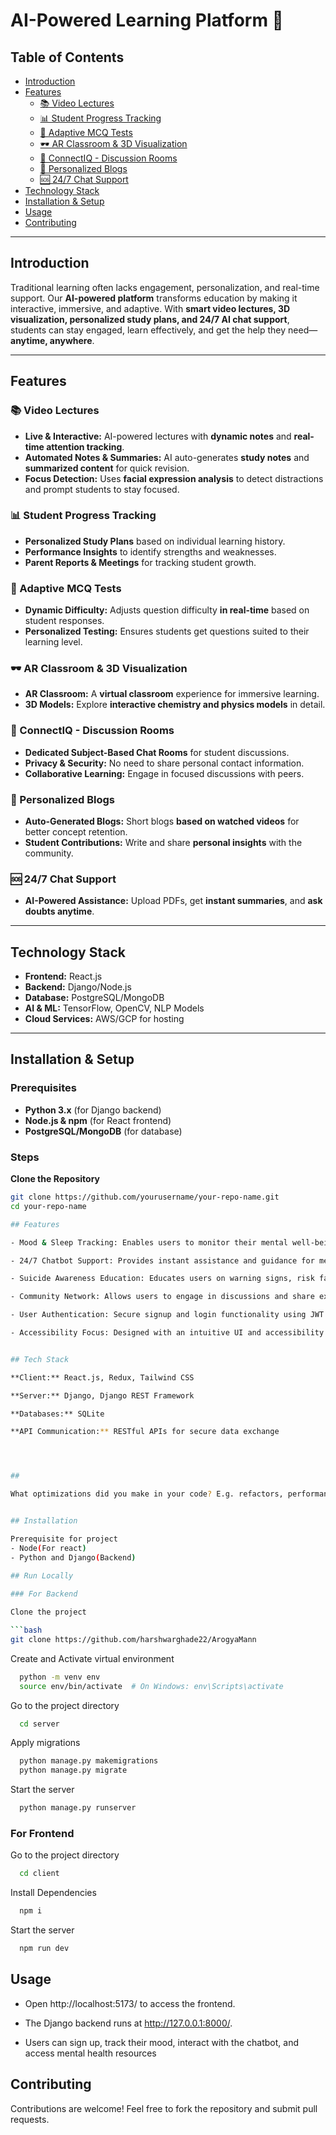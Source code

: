 # AI-Powered Learning Platform 🚀  

## Table of Contents  
- [Introduction](#introduction)  
- [Features](#features)  
  - [📚 Video Lectures](#-video-lectures)  
  - [📊 Student Progress Tracking](#-student-progress-tracking)  
  - [📝 Adaptive MCQ Tests](#-adaptive-mcq-tests)  
  - [🕶️ AR Classroom & 3D Visualization](#-ar-classroom--3d-visualization)  
  - [💬 ConnectIQ - Discussion Rooms](#-connectiq---discussion-rooms)  
  - [📝 Personalized Blogs](#-personalized-blogs)  
  - [🆘 24/7 Chat Support](#-247-chat-support)  
- [Technology Stack](#technology-stack)  
- [Installation & Setup](#installation--setup)  
- [Usage](#usage)  
- [Contributing](#contributing)  

---

## Introduction  
Traditional learning often lacks engagement, personalization, and real-time support. Our **AI-powered platform** transforms education by making it interactive, immersive, and adaptive. With **smart video lectures, 3D visualization, personalized study plans, and 24/7 AI chat support**, students can stay engaged, learn effectively, and get the help they need—**anytime, anywhere**.  

---

## Features  

### 📚 Video Lectures  
- **Live & Interactive:** AI-powered lectures with **dynamic notes** and **real-time attention tracking**.  
- **Automated Notes & Summaries:** AI auto-generates **study notes** and **summarized content** for quick revision.  
- **Focus Detection:** Uses **facial expression analysis** to detect distractions and prompt students to stay focused.  

### 📊 Student Progress Tracking  
- **Personalized Study Plans** based on individual learning history.  
- **Performance Insights** to identify strengths and weaknesses.  
- **Parent Reports & Meetings** for tracking student growth.  

### 📝 Adaptive MCQ Tests  
- **Dynamic Difficulty:** Adjusts question difficulty **in real-time** based on student responses.  
- **Personalized Testing:** Ensures students get questions suited to their learning level.  

### 🕶️ AR Classroom & 3D Visualization  
- **AR Classroom:** A **virtual classroom** experience for immersive learning.  
- **3D Models:** Explore **interactive chemistry and physics models** in detail.  

### 💬 ConnectIQ - Discussion Rooms  
- **Dedicated Subject-Based Chat Rooms** for student discussions.  
- **Privacy & Security:** No need to share personal contact information.  
- **Collaborative Learning:** Engage in focused discussions with peers.  

### 📝 Personalized Blogs  
- **Auto-Generated Blogs:** Short blogs **based on watched videos** for better concept retention.  
- **Student Contributions:** Write and share **personal insights** with the community.  

### 🆘 24/7 Chat Support  
- **AI-Powered Assistance:** Upload PDFs, get **instant summaries**, and **ask doubts anytime**.  

---

## Technology Stack  
- **Frontend:** React.js  
- **Backend:** Django/Node.js  
- **Database:** PostgreSQL/MongoDB  
- **AI & ML:** TensorFlow, OpenCV, NLP Models  
- **Cloud Services:** AWS/GCP for hosting  

---

## Installation & Setup  

### Prerequisites  
- **Python 3.x** (for Django backend)  
- **Node.js & npm** (for React frontend)  
- **PostgreSQL/MongoDB** (for database)  

### Steps  
 **Clone the Repository**  
   ```sh
   git clone https://github.com/yourusername/your-repo-name.git
   cd your-repo-name

## Features

- Mood & Sleep Tracking: Enables users to monitor their mental well-being over time.

- 24/7 Chatbot Support: Provides instant assistance and guidance for mental health concerns.

- Suicide Awareness Education: Educates users on warning signs, risk factors, and ways to seek help.

- Community Network: Allows users to engage in discussions and share experiences to reduce stigma.

- User Authentication: Secure signup and login functionality using JWT authentication.

- Accessibility Focus: Designed with an intuitive UI and accessibility considerations.


## Tech Stack

**Client:** React.js, Redux, Tailwind CSS

**Server:** Django, Django REST Framework

**Databases:** SQLite

**API Communication:** RESTful APIs for secure data exchange




## 

What optimizations did you make in your code? E.g. refactors, performance improvements, accessibility


## Installation

Prerequisite for project
- Node(For react)
- Python and Django(Backend)
    
## Run Locally

### For Backend

Clone the project

```bash
  git clone https://github.com/harshwarghade22/ArogyaMann
```

Create and Activate virtual environment 

```bash
  python -m venv env
  source env/bin/activate  # On Windows: env\Scripts\activate
```

Go to the project directory

```bash
  cd server
```

Apply migrations

```bash
  python manage.py makemigrations
  python manage.py migrate
```

Start the server

```bash
  python manage.py runserver
```
### For Frontend


Go to the project directory

```bash
  cd client
```

Install Dependencies

```bash
  npm i
```

Start the server

```bash
  npm run dev
```


## Usage

- Open http://localhost:5173/ to access the frontend.

- The Django backend runs at  http://127.0.0.1:8000/.

- Users can sign up, track their mood, interact with the chatbot, and access mental health resources


## Contributing

Contributions are welcome! Feel free to fork the repository and submit pull requests.

